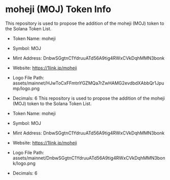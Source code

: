 # moheji (MOJ) Token Info

This repository is used to propose the addition of the moheji (MOJ) token to the Solana Token List.

- Token Name: moheji
- Symbol: MOJ
- Mint Address: DnbwSGgtnC1YdruuATd56A9tig4RWxCVkDqhMMN3bonk
- Website: https://1link.jp/moheji
- Logo File Path: assets/mainnet/HJwToCxFFmtnYGZMQa7rZwHAMG2evdbdXAbbQr1Jpump/logo.png
- Decimals: 6
This repository is used to propose the addition of the moheji (MOJ) token to the Solana Token List.

- Token Name: moheji
- Symbol: MOJ
- Mint Address: DnbwSGgtnC1YdruuATd56A9tig4RWxCVkDqhMMN3bonk
- Website: https://1link.jp/moheji
- Logo File Path: assets/mainnet/DnbwSGgtnC1YdruuATd56A9tig4RWxCVkDqhMMN3bonk/logo.png
- Decimals: 6
